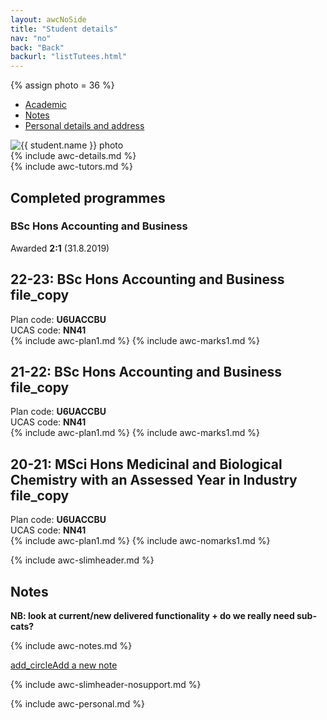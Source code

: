 ```yaml
---
layout: awcNoSide
title: "Student details"
nav: "no"
back: "Back"
backurl: "listTutees.html"
---
```


{% assign photo = 36 %}

<div class="container-fluid details" markdown="1">

<ul class="nav nav-tabs" id="myTab" role="tablist">
  <li class="nav-item">
    <a class="nav-link active" id="Academic-tab" data-toggle="tab" href="#Academic" role="tab" aria-controls="Academic" aria-selected="true">Academic</a>
  </li>
  <li class="nav-item">
    <a class="nav-link" id="Notes-tab" data-toggle="tab" href="#Notes" role="tab" aria-controls="Notes" aria-selected="false">Notes</a>
  </li>
  <li class="nav-item">
    <a class="nav-link" id="Personal-tab" data-toggle="tab" href="#Personal" role="tab" aria-controls="Personal" aria-selected="false">Personal details and address</a>
  </li>
</ul>


<div class="tab-content" id="myTabContent">
<div class="tab-pane fade show active" id="Academic" role="tabpanel" aria-labelledby="Academic-tab">
<div class="row" markdown="1">
  <div class="col-md-8" markdown="1">

  <div class="row" markdown="1">
   <div class="col-sm-3 col-md-2 ">
    <img src="{{ photo | prepend: "photos/128-" | append: ".jpg"}}" alt="{{ student.name }} photo" class="detailsphoto">
   </div>
   <div class="col-sm-9 col-md-10" markdown="1">
{% include awc-details.md %}
   </div>
  </div>

  <div class="row" markdown="1">
   <div class="col" markdown="1">
{% include awc-tutors.md %}
   </div>
  </div>

  </div>


  <div class="col-md-4">
    <!-- COMPLETED PLANS -->
    <h2 class="completed">Completed programmes</h2>
    <h3>BSc Hons Accounting and Business</h3>
    <p>Awarded <b>2:1</b>  (31.8.2019)</p>
  </div>
</div>


<div class="row space" markdown="1">
  <div class="col" markdown="1">
   <!-- PLAN -->
  <div class="d-flex flex-row">
    <h2>22-23: BSc Hons Accounting and Business <span class="material-symbols-sharp secondary outline">file_copy</span></h2>
    <div class="codes">Plan code: <b>U6UACCBU</b><br>UCAS code: <b>NN41</b></div>
  </div>
{% include awc-plan1.md %}
{% include awc-marks1.md %}
  </div>
</div>


<div class="row space" markdown="1">
  <div class="col" markdown="1">
   <!-- PLAN -->
  <div class="d-flex flex-row">
    <h2>21-22: BSc Hons Accounting and Business <span class="material-symbols-sharp secondary outline">file_copy</span></h2>
    <div class="codes">Plan code: <b>U6UACCBU</b><br>UCAS code: <b>NN41</b></div>
  </div>
{% include awc-plan1.md %}
{% include awc-marks1.md %}
  </div>
</div>


<div class="row space" markdown="1">
  <div class="col" markdown="1">
   <!-- PLAN -->
  <div class="d-flex flex-row">
    <h2>20-21: MSci Hons Medicinal and Biological Chemistry with an Assessed Year in Industry <span class="material-symbols-sharp secondary outline">file_copy</span></h2>
    <div class="codes">Plan code: <b>U6UACCBU</b><br>UCAS code: <b>NN41</b></div>
  </div>
{% include awc-plan1.md %}
{% include awc-nomarks1.md %}
  </div>
</div>



</div>
<div class="tab-pane fade" id="Notes" role="tabpanel" aria-labelledby="Notes-tab">

{% include awc-slimheader.md %}

<h2>Notes</h2>

<p><b>NB: look at current/new delivered functionality + do we really need sub-cats?</b></p>

{% include awc-notes.md %}

<p><a class="btn btn-outline-primary" href="#" role="button"><span class="material-symbols-sharp solid">add_circle</span>Add a new note</a></p>



</div>
<div class="tab-pane fade" id="Personal" role="tabpanel" aria-labelledby="Personal-tab">

{% include awc-slimheader-nosupport.md %}

{% include awc-personal.md %}


</div>
</div>
